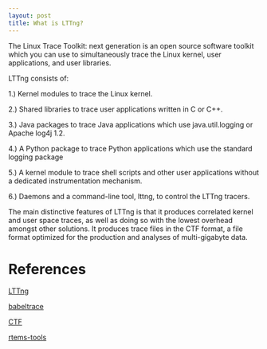 ```yaml
---
layout: post
title: What is LTTng?
---
```


The Linux Trace Toolkit: next generation is an open source software toolkit which you can use to 
simultaneously trace the Linux kernel, user applications, and user libraries.

LTTng consists of:

1.) Kernel modules to trace the Linux kernel.

2.) Shared libraries to trace user applications written in C or C++.

3.) Java packages to trace Java applications which use java.util.logging or Apache log4j 1.2.

4.) A Python package to trace Python applications which use the standard logging package

5.) A kernel module to trace shell scripts and other user applications without a dedicated 
instrumentation mechanism.

6.) Daemons and a command-line tool, lttng, to control the LTTng tracers.

The main distinctive features of LTTng is that it produces correlated kernel and user space traces, 
as well as doing so with the lowest overhead amongst other solutions. It produces trace files in 
the CTF format, a file format optimized for the production and analyses of multi-gigabyte data.

# References

[LTTng](https://lttng.org/docs/v2.10/)

[babeltrace](http://diamon.org/babeltrace/)

[CTF](http://diamon.org/ctf/#ctf-in-a-nutshell)

[rtems-tools](https://github.com/rmeena840/rtems-tools/tree/ravindra-rtems)
